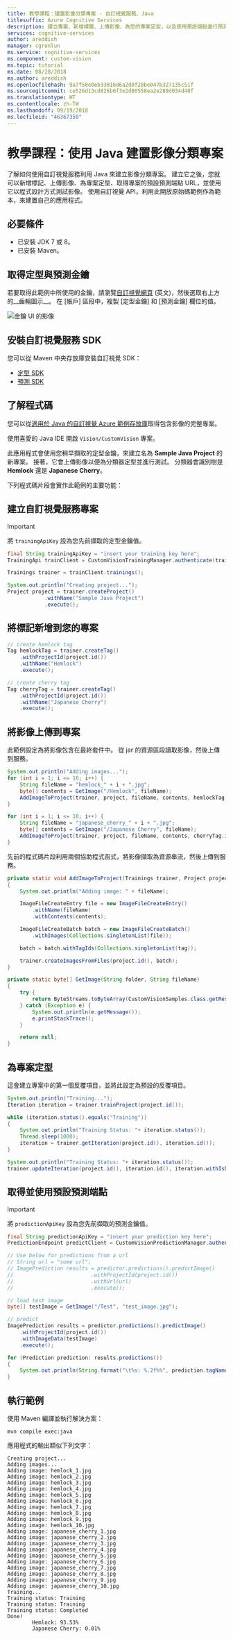 ```yaml
---
title: 教學課程：建置影像分類專案 - 自訂視覺服務、Java
titlesuffix: Azure Cognitive Services
description: 建立專案、新增標籤、上傳影像、為您的專案定型，以及使用預設端點進行預測。
services: cognitive-services
author: areddish
manager: cgronlun
ms.service: cognitive-services
ms.component: custom-vision
ms.topic: tutorial
ms.date: 08/28/2018
ms.author: areddish
ms.openlocfilehash: 9a7f50e0eb33016d6a2d8f28be047b327135c51f
ms.sourcegitcommit: ce526d13cd826b6f3e2d80558ea2e289d034d48f
ms.translationtype: HT
ms.contentlocale: zh-TW
ms.lasthandoff: 09/19/2018
ms.locfileid: "46367350"
---
```

# <a name="tutorial-build-an-image-classification-project-with-java"></a>教學課程：使用 Java 建置影像分類專案

了解如何使用自訂視覺服務利用 Java 來建立影像分類專案。 建立它之後，您就可以新增標記、上傳影像、為專案定型、取得專案的預設預測端點 URL，並使用它以程式設計方式測試影像。 使用自訂視覺 API，利用此開放原始碼範例作為範本，來建置自己的應用程式。

## <a name="prerequisites"></a>必要條件

- 已安裝 JDK 7 或 8。
- 已安裝 Maven。

## <a name="get-the-training-and-prediction-keys"></a>取得定型與預測金鑰

若要取得此範例中所使用的金鑰，請瀏覽[自訂視覺網頁](https://customvision.ai) \(英文\)，然後選取右上方的__齒輪圖示__。 在 [帳戶] 區段中，複製 [定型金鑰] 和 [預測金鑰] 欄位的值。

![金鑰 UI 的影像](./media/python-tutorial/training-prediction-keys.png)

## <a name="install-the-custom-vision-service-sdk"></a>安裝自訂視覺服務 SDK

您可以從 Maven 中央存放庫安裝自訂視覺 SDK：
* [定型 SDK](https://mvnrepository.com/artifact/com.microsoft.azure.cognitiveservices/azure-cognitiveservices-customvision-training)
* [預測 SDK](https://mvnrepository.com/artifact/com.microsoft.azure.cognitiveservices/azure-cognitiveservices-customvision-prediction)

## <a name="understand-the-code"></a>了解程式碼

您可以從[適用於 Java 的自訂視覺 Azure 範例存放庫](https://github.com/Azure-Samples/cognitive-services-java-sdk-samples/tree/master)取得包含影像的完整專案。 

使用喜愛的 Java IDE 開啟 `Vision/CustomVision` 專案。 

此應用程式會使用您稍早擷取的定型金鑰，來建立名為 __Sample Java Project__ 的新專案。 接著，它會上傳影像以便為分類器定型並進行測試。 分類器會識別樹是 __Hemlock__ 還是 __Japanese Cherry__。

下列程式碼片段會實作此範例的主要功能：

## <a name="create-a-custom-vision-service-project"></a>建立自訂視覺服務專案

> [!IMPORTANT]
> 將 `trainingApiKey` 設為您先前擷取的定型金鑰值。

```java
final String trainingApiKey = "insert your training key here";
TrainingApi trainClient = CustomVisionTrainingManager.authenticate(trainingApiKey);

Trainings trainer = trainClient.trainings();

System.out.println("Creating project...");
Project project = trainer.createProject()
            .withName("Sample Java Project")
            .execute();
```

## <a name="add-tags-to-your-project"></a>將標記新增到您的專案

```java
// create hemlock tag
Tag hemlockTag = trainer.createTag()
    .withProjectId(project.id())
    .withName("Hemlock")
    .execute();

// create cherry tag
Tag cherryTag = trainer.createTag()
    .withProjectId(project.id())
    .withName("Japanese Cherry")
    .execute();
```

## <a name="upload-images-to-the-project"></a>將影像上傳到專案

此範例設定為將影像包含在最終套件中。 從 jar 的資源區段讀取影像，然後上傳到服務。

```java
System.out.println("Adding images...");
for (int i = 1; i <= 10; i++) {
    String fileName = "hemlock_" + i + ".jpg";
    byte[] contents = GetImage("/Hemlock", fileName);
    AddImageToProject(trainer, project, fileName, contents, hemlockTag.id(), null);
}

for (int i = 1; i <= 10; i++) {
    String fileName = "japanese_cherry_" + i + ".jpg";
    byte[] contents = GetImage("/Japanese Cherry", fileName);
    AddImageToProject(trainer, project, fileName, contents, cherryTag.id(), null);
}
```

先前的程式碼片段利用兩個協助程式函式，將影像擷取為資源串流，然後上傳到服務。

```java
private static void AddImageToProject(Trainings trainer, Project project, String fileName, byte[] contents, UUID tag)
{
    System.out.println("Adding image: " + fileName);

    ImageFileCreateEntry file = new ImageFileCreateEntry()
        .withName(fileName)
        .withContents(contents);

    ImageFileCreateBatch batch = new ImageFileCreateBatch()
        .withImages(Collections.singletonList(file));

    batch = batch.withTagIds(Collections.singletonList(tag));

    trainer.createImagesFromFiles(project.id(), batch);
}

private static byte[] GetImage(String folder, String fileName)
{
    try {
        return ByteStreams.toByteArray(CustomVisionSamples.class.getResourceAsStream(folder + "/" + fileName));
    } catch (Exception e) {
        System.out.println(e.getMessage());
        e.printStackTrace();
    }

    return null;
}
```

## <a name="train-the-project"></a>為專案定型

這會建立專案中的第一個反覆項目，並將此設定為預設的反覆項目。 

```java
System.out.println("Training...");
Iteration iteration = trainer.trainProject(project.id());

while (iteration.status().equals("Training"))
{
    System.out.println("Training Status: "+ iteration.status());
    Thread.sleep(1000);
    iteration = trainer.getIteration(project.id(), iteration.id());
}

System.out.println("Training Status: "+ iteration.status());
trainer.updateIteration(project.id(), iteration.id(), iteration.withIsDefault(true));
```

## <a name="get-and-use-the-default-prediction-endpoint"></a>取得並使用預設預測端點

> [!IMPORTANT]
> 將 `predictionApiKey` 設為您先前擷取的預測金鑰值。

```java
final String predictionApiKey = "insert your prediction key here";
PredictionEndpoint predictClient = CustomVisionPredictionManager.authenticate(predictionApiKey);

// Use below for predictions from a url
// String url = "some url";
// ImagePrediction results = predictor.predictions().predictImage()
//                         .withProjectId(project.id())
//                         .withUrl(url)
//                         .execute();

// load test image
byte[] testImage = GetImage("/Test", "test_image.jpg");

// predict
ImagePrediction results = predictor.predictions().predictImage()
    .withProjectId(project.id())
    .withImageData(testImage)
    .execute();

for (Prediction prediction: results.predictions())
{
    System.out.println(String.format("\t%s: %.2f%%", prediction.tagName(), prediction.probability() * 100.0f));
}
```

## <a name="run-the-example"></a>執行範例

使用 Maven 編譯並執行解決方案：

```
mvn compile exec:java
```

應用程式的輸出類似下列文字：

```
Creating project...
Adding images...
Adding image: hemlock_1.jpg
Adding image: hemlock_2.jpg
Adding image: hemlock_3.jpg
Adding image: hemlock_4.jpg
Adding image: hemlock_5.jpg
Adding image: hemlock_6.jpg
Adding image: hemlock_7.jpg
Adding image: hemlock_8.jpg
Adding image: hemlock_9.jpg
Adding image: hemlock_10.jpg
Adding image: japanese_cherry_1.jpg
Adding image: japanese_cherry_2.jpg
Adding image: japanese_cherry_3.jpg
Adding image: japanese_cherry_4.jpg
Adding image: japanese_cherry_5.jpg
Adding image: japanese_cherry_6.jpg
Adding image: japanese_cherry_7.jpg
Adding image: japanese_cherry_8.jpg
Adding image: japanese_cherry_9.jpg
Adding image: japanese_cherry_10.jpg
Training...
Training status: Training
Training status: Training
Training status: Completed
Done!
        Hemlock: 93.53%
        Japanese Cherry: 0.01%
```